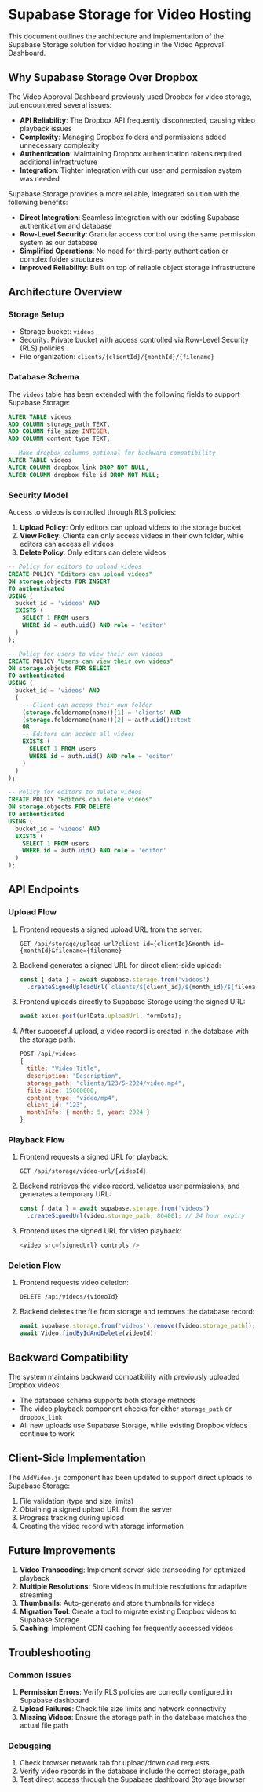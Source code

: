 # Supabase Storage for Video Hosting

This document outlines the architecture and implementation of the Supabase Storage solution for video hosting in the Video Approval Dashboard.

## Why Supabase Storage Over Dropbox

The Video Approval Dashboard previously used Dropbox for video storage, but encountered several issues:

- **API Reliability**: The Dropbox API frequently disconnected, causing video playback issues
- **Complexity**: Managing Dropbox folders and permissions added unnecessary complexity
- **Authentication**: Maintaining Dropbox authentication tokens required additional infrastructure
- **Integration**: Tighter integration with our user and permission system was needed

Supabase Storage provides a more reliable, integrated solution with the following benefits:

- **Direct Integration**: Seamless integration with our existing Supabase authentication and database
- **Row-Level Security**: Granular access control using the same permission system as our database
- **Simplified Operations**: No need for third-party authentication or complex folder structures
- **Improved Reliability**: Built on top of reliable object storage infrastructure

## Architecture Overview

### Storage Setup

- Storage bucket: `videos`
- Security: Private bucket with access controlled via Row-Level Security (RLS) policies
- File organization: `clients/{clientId}/{monthId}/{filename}`

### Database Schema

The `videos` table has been extended with the following fields to support Supabase Storage:

```sql
ALTER TABLE videos 
ADD COLUMN storage_path TEXT,
ADD COLUMN file_size INTEGER,
ADD COLUMN content_type TEXT;

-- Make dropbox columns optional for backward compatibility
ALTER TABLE videos
ALTER COLUMN dropbox_link DROP NOT NULL,
ALTER COLUMN dropbox_file_id DROP NOT NULL;
```

### Security Model

Access to videos is controlled through RLS policies:

1. **Upload Policy**: Only editors can upload videos to the storage bucket
2. **View Policy**: Clients can only access videos in their own folder, while editors can access all videos
3. **Delete Policy**: Only editors can delete videos

```sql
-- Policy for editors to upload videos
CREATE POLICY "Editors can upload videos"
ON storage.objects FOR INSERT
TO authenticated
USING (
  bucket_id = 'videos' AND
  EXISTS (
    SELECT 1 FROM users
    WHERE id = auth.uid() AND role = 'editor'
  )
);

-- Policy for users to view their own videos
CREATE POLICY "Users can view their own videos" 
ON storage.objects FOR SELECT
TO authenticated
USING (
  bucket_id = 'videos' AND 
  (
    -- Client can access their own folder
    (storage.foldername(name))[1] = 'clients' AND
    (storage.foldername(name))[2] = auth.uid()::text
    OR
    -- Editors can access all videos
    EXISTS (
      SELECT 1 FROM users
      WHERE id = auth.uid() AND role = 'editor'
    )
  )
);

-- Policy for editors to delete videos
CREATE POLICY "Editors can delete videos"
ON storage.objects FOR DELETE
TO authenticated
USING (
  bucket_id = 'videos' AND
  EXISTS (
    SELECT 1 FROM users
    WHERE id = auth.uid() AND role = 'editor'
  )
);
```

## API Endpoints

### Upload Flow

1. Frontend requests a signed upload URL from the server:
   ```
   GET /api/storage/upload-url?client_id={clientId}&month_id={monthId}&filename={filename}
   ```

2. Backend generates a signed URL for direct client-side upload:
   ```javascript
   const { data } = await supabase.storage.from('videos')
     .createSignedUploadUrl(`clients/${client_id}/${month_id}/${filename}`);
   ```

3. Frontend uploads directly to Supabase Storage using the signed URL:
   ```javascript
   await axios.post(urlData.uploadUrl, formData);
   ```

4. After successful upload, a video record is created in the database with the storage path:
   ```javascript
   POST /api/videos
   {
     title: "Video Title",
     description: "Description",
     storage_path: "clients/123/5-2024/video.mp4",
     file_size: 15000000,
     content_type: "video/mp4",
     client_id: "123",
     monthInfo: { month: 5, year: 2024 }
   }
   ```

### Playback Flow

1. Frontend requests a signed URL for playback:
   ```
   GET /api/storage/video-url/{videoId}
   ```

2. Backend retrieves the video record, validates user permissions, and generates a temporary URL:
   ```javascript
   const { data } = await supabase.storage.from('videos')
     .createSignedUrl(video.storage_path, 86400); // 24 hour expiry
   ```

3. Frontend uses the signed URL for video playback:
   ```javascript
   <video src={signedUrl} controls />
   ```

### Deletion Flow

1. Frontend requests video deletion:
   ```
   DELETE /api/videos/{videoId}
   ```

2. Backend deletes the file from storage and removes the database record:
   ```javascript
   await supabase.storage.from('videos').remove([video.storage_path]);
   await Video.findByIdAndDelete(videoId);
   ```

## Backward Compatibility

The system maintains backward compatibility with previously uploaded Dropbox videos:

- The database schema supports both storage methods
- The video playback component checks for either `storage_path` or `dropbox_link`
- All new uploads use Supabase Storage, while existing Dropbox videos continue to work

## Client-Side Implementation

The `AddVideo.js` component has been updated to support direct uploads to Supabase Storage:

1. File validation (type and size limits)
2. Obtaining a signed upload URL from the server
3. Progress tracking during upload
4. Creating the video record with storage information

## Future Improvements

1. **Video Transcoding**: Implement server-side transcoding for optimized playback
2. **Multiple Resolutions**: Store videos in multiple resolutions for adaptive streaming
3. **Thumbnails**: Auto-generate and store thumbnails for videos
4. **Migration Tool**: Create a tool to migrate existing Dropbox videos to Supabase Storage
5. **Caching**: Implement CDN caching for frequently accessed videos

## Troubleshooting

### Common Issues

1. **Permission Errors**: Verify RLS policies are correctly configured in Supabase dashboard
2. **Upload Failures**: Check file size limits and network connectivity
3. **Missing Videos**: Ensure the storage path in the database matches the actual file path

### Debugging

1. Check browser network tab for upload/download requests
2. Verify video records in the database include the correct storage_path
3. Test direct access through the Supabase dashboard Storage browser
